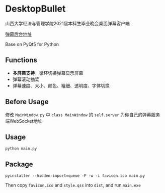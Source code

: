 # DesktopBullet
山西大学经济与管理学院2021届本科生毕业晚会桌面弹幕客户端

[弹幕后台地址](https://github.com/yuany3721/BulletWSServer)

Base on PyQt5 for Python

## Functions
-  **多屏幕支持**，循环切换弹幕显示屏幕
- 弹幕滚动抽奖
- 弹幕速度、大小、颜色、粗细、透明度、字体切换

## Before Usage
修改 `MainWindow.py` 中 `class MainWindow` 的 `self.server` 为你自己的弹幕服务端WebSocket地址 

## Usage
```shell script
python main.py
````

## Package
```shell script
pyinstaller --hidden-import=queue -F -w -i favicon.ico main.py
```

Then copy `favicon.ico` and `style.qss` into `dist`, and run `main.exe`

